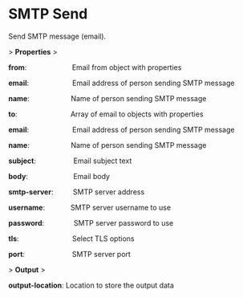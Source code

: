 # SMTP Send

Send SMTP message (email).

&gt; **Properties**
&gt; 

**from**:                       Email from object with properties

**email**:                      Email address of person sending SMTP message

**name**:                      Name of person sending SMTP message

**to**:                            Array of email to objects with properties

**email**:                      Email address of person sending SMTP message

**name**:                      Name of person sending SMTP message

**subject**:                   Email subject text

**body**:                       Email body

**smtp-server**:          SMTP server address

**username**:              SMTP server username to use

**password**:               SMTP server password to use

**tls**:                            Select TLS options

**port**:                         SMTP server port

&gt; **Output**
&gt; 

**output-location**: Location to store the output data